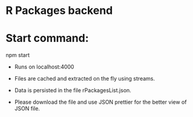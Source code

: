 # R Packages backend

# Start command:
npm start

- Runs on localhost:4000

- Files are cached and extracted on the fly using streams.

- Data is persisted in the file rPackagesList.json.

- Please download the file and use JSON prettier for the better view of JSON file.

